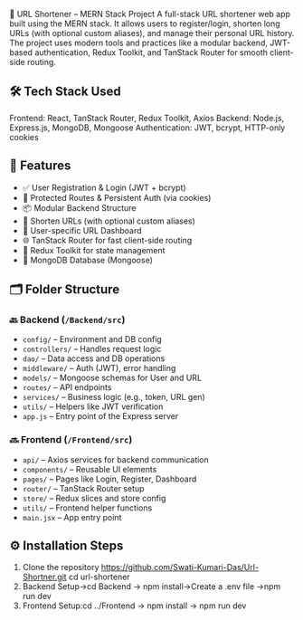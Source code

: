 📌 URL Shortener – MERN Stack Project
A full-stack URL shortener web app built using the MERN stack. It allows users to register/login, shorten long URLs (with optional custom aliases), and manage their personal URL history. The project uses modern tools and practices like a modular backend, JWT-based authentication, Redux Toolkit, and TanStack Router for smooth client-side routing.
## 🛠️ Tech Stack Used
Frontend: React, TanStack Router, Redux Toolkit, Axios
Backend: Node.js, Express.js, MongoDB, Mongoose
Authentication: JWT, bcrypt, HTTP-only cookies
## 🚀 Features
- ✅ User Registration & Login (JWT + bcrypt)
- 🔐 Protected Routes & Persistent Auth (via cookies)
- 📦 Modular Backend Structure
- 🔗 Shorten URLs (with optional custom aliases)
- 👤 User-specific URL Dashboard
- 🌐 TanStack Router for fast client-side routing
- 🧠 Redux Toolkit for state management
- 💾 MongoDB Database (Mongoose)
## 🗂️ Folder Structure
### 🔙 Backend (`/Backend/src`)
- `config/` – Environment and DB config
- `controllers/` – Handles request logic
- `dao/` – Data access and DB operations
- `middleware/` – Auth (JWT), error handling
- `models/` – Mongoose schemas for User and URL
- `routes/` – API endpoints
- `services/` – Business logic (e.g., token, URL gen)
- `utils/` – Helpers like JWT verification
- `app.js` – Entry point of the Express server
### 🔜 Frontend (`/Frontend/src`)
- `api/` – Axios services for backend communication
- `components/` – Reusable UI elements
- `pages/` – Pages like Login, Register, Dashboard
- `router/` – TanStack Router setup
- `store/` – Redux slices and store config
- `utils/` – Frontend helper functions
- `main.jsx` – App entry point
## ⚙️ Installation Steps
1. Clone the repository
https://github.com/Swati-Kumari-Das/Url-Shortner.git
cd url-shortener
2. Backend Setup->cd Backend -> npm install->Create a .env file ->npm run dev
3. Frontend Setup:cd ../Frontend -> npm install  -> npm run dev

